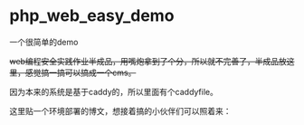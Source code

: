 # php_web_easy_demo
一个很简单的demo

~~web编程安全实践作业半成品，用嘴炮拿到了个分，所以就不完善了，半成品放这里，感觉搞一搞可以搞成一个cms。~~

因为本来的系统是基于caddy的，所以里面有个caddyfile。

这里贴一个环境部署的博文，想接着搞的小伙伴们可以照着来：
